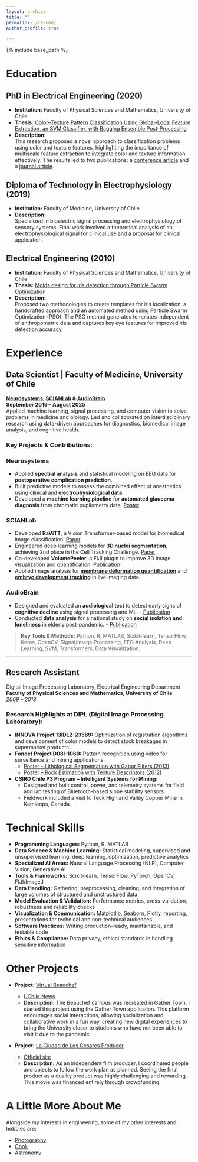 ```yaml
---
layout: archive
title: ""
permalink: /resume/
author_profile: true

---
```


{% include base_path %}

# Education

## PhD in Electrical Engineering (2020)
- **Institution:** Faculty of Physical Sciences and Mathematics, University of Chile  
- **Thesis:** [Color–Texture Pattern Classification Using Global–Local Feature Extraction, an SVM Classifier, with Bagging Ensemble Post-Processing](https://www.cec.uchile.cl/~canavarr/Tesis/Navarro_2020.pdf)  
- **Description:**  
  This research proposed a novel approach to classification problems using color and texture features, highlighting the importance of multiscale feature extraction to integrate color and texture information effectively. The results led to two publications: a [conference article](https://doi.org/10.1109/SMC.2013.562) and a [journal article](https://doi.org/10.3390/app9153130).

## Diploma of Technology in Electrophysiology (2019)
- **Institution:** Faculty of Medicine, University of Chile  
- **Description:**  
  Specialized in bioelectric signal processing and electrophysiology of sensory systems. Final work involved a theoretical analysis of an electrophysiological signal for clinical use and a proposal for clinical application.

## Electrical Engineering (2010)
- **Institution:** Faculty of Physical Sciences and Mathematics, University of Chile  
- **Thesis:** [Molds design for iris detection through Particle Swarm Optimization](https://www.cec.uchile.cl/~canavarr/Tesis/Navarro_2010.pdf)  
- **Description:**  
  Proposed two methodologies to create templates for iris localization: a handcrafted approach and an automated method using Particle Swarm Optimization (PSO). The PSO method generates templates independent of anthropometric data and captures key eye features for improved iris detection accuracy.

# Experience

## Data Scientist | Faculty of Medicine, University of Chile  
**[Neurosystems](https://neurosistemas.cl/en/2021/10/19/carlos-navarro/), [SCIANLab](https://scian.cl/scientific-image-analysis/team-members-scianlab/) & [AudioBrain](https://dpoae.scian.cl/)**  
**September 2019 – August 2025**  
Applied machine learning, signal processing, and computer vision to solve problems in medicine and biology. Led and collaborated on interdisciplinary research using data-driven approaches for diagnostics, biomedical image analysis, and cognitive health.

### Key Projects & Contributions:

### **Neurosystems**
- Applied **spectral analysis** and statistical modeling on EEG data for **postoperative complication prediction**.  
- Built predictive models to assess the combined effect of anesthetics using clinical and **electrophysiological data**.  
- Developed a **machine learning pipeline** for **automated glaucoma diagnosis** from chromatic pupilometry data. [Poster](https://www.cec.uchile.cl/~canavarr/Posters/2024_MZamorano_Diagnostico.pdf)

### **SCIANLab**
- Developed **RaViTT**, a Vision Transformer-based model for biomedical image classification.  [Paper](https://arxiv.org/pdf/2306.10959.pdf)
- Engineered deep learning models for **3D nuclei segmentation**, achieving 2nd place in the Cell Tracking Challenge.   [Paper](https://www.computer.org/csdl/proceedings-article/cai/2023/398400a309/1PhCElOJQcM)
- Co-developed **VolumePeeler**, a FIJI plugin to improve 3D image visualization and quantification.  [Publication](https://bmcbioinformatics.biomedcentral.com/articles/10.1186/s12859-023-05403-z)
- Applied image analysis for **[membrane deformation quantification](https://www.cec.uchile.cl/~canavarr/Posters/2024_MCarvajal_SCIANForceSCIANDrop.pdf)** and **[embryo development tracking](https://www.cec.uchile.cl/~canavarr/Posters/2024_NGuerrero_InVivo.pdf)** in live imaging data.

### **AudioBrain**
- Designed and evaluated an **audiological test** to detect early signs of **cognitive decline** using signal processing and ML.  - [Publication](https://www.biorxiv.org/content/biorxiv/early/2023/02/05/2023.02.03.527051.full.pdf)
- Conducted **data analysis** for a national study on **social isolation and loneliness** in elderly post-pandemic.  - [Publication](https://www.ncbi.nlm.nih.gov/pmc/articles/PMC11715746/)

> **Key Tools & Methods:** Python, R, MATLAB, Scikit-learn, TensorFlow, Keras, OpenCV, Signal/Image Processing, EEG Analysis, Deep Learning, SVM, Transformers, Data Visualization.

---

## Research Assistant  
Digital Image Processing Laboratory, Electrical Engineering Department  
**Faculty of Physical Sciences and Mathematics, University of Chile**  
*2009 – 2018*  

### Research Highlights at DIPL (Digital Image Processing Laboratory):
- **INNOVA Project 13IDL2-23589:** Optimization of registration algorithms and development of color models to detect stock breakages in supermarket products.
- **Fondef Project D08I-1060:** Pattern recognition using video for surveillance and mining applications.  
  - [Poster – Lithological Segmentation with Gabor Filters (2013)](https://www.cec.uchile.cl/~canavarr/Posters/2013_Lithological_Gabor.pdf)  
  - [Poster – Rock Estimation with Texture Descriptors (2012)](https://www.cec.uchile.cl/~canavarr/Posters/2012_Rock_Estimation.pdf)
- **CSIRO Chile P3 Program – Intelligent Systems for Mining:**  
  - Designed and built control, power, and telemetry systems for field and lab testing of Bluetooth-based slope stability sensors.  
  - Fieldwork included a visit to Teck Highland Valley Copper Mine in Kamloops, Canada.


# Technical Skills

- **Programming Languages:** Python, R, MATLAB  
- **Data Science & Machine Learning:** Statistical modeling, supervised and unsupervised learning, deep learning, optimization, predictive analytics  
- **Specialized AI Areas:** Natural Language Processing (NLP), Computer Vision, Generative AI  
- **Tools & Frameworks:** Scikit-learn, TensorFlow, PyTorch, OpenCV, FIJI/ImageJ  
- **Data Handling:** Gathering, preprocessing, cleaning, and integration of large volumes of structured and unstructured data  
- **Model Evaluation & Validation:** Performance metrics, cross-validation, robustness and reliability checks  
- **Visualization & Communication:** Matplotlib, Seaborn, Plotly, reporting, presentations for technical and non-technical audiences  
- **Software Practices:** Writing production-ready, maintainable, and testable code  
- **Ethics & Compliance:** Data privacy, ethical standards in handling sensitive information

# Other Projects

- **Project:** [Virtual Beauchef](https://tinyurl.com/beauchefvirtual)  
  - [UChile News](https://uchile.cl/i176928)  
  - **Description:** The Beauchef campus was recreated in Gather Town. I started this project using the Gather Town application. This platform encourages social interactions, allowing socialization and collaborative work in a fun way, creating new digital experiences to bring the University closer to students who have not been able to visit it due to the pandemic.

- **Project:** [La Ciudad de Los Cesares Producer](https://tinyurl.com/CNC-IMDB)  
  - [Official site](http://www.laciudaddeloscesares.cl/)  
  - **Description:** As an independent film producer, I coordinated people and objects to follow the work plan as planned. Seeing the final product as a quality product was highly challenging and rewarding. This movie was financed entirely through crowdfunding.

# A Little More About Me

Alongside my interests in engineering, some of my other interests and hobbies are:  
- [Photography](https://tinyurl.com/CNC-Fotografia)  
- [Cook](https://www.caldostrong.com/search/label/cocinando-con-caldo)  
- [Astronomy](https://www.caldostrong.com/search/label/astronomia)

